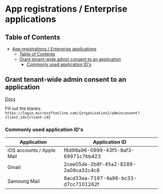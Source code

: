 # App registrations / Enterprise applications

## Table of Contents

- [App registrations / Enterprise applications](#app-registrations--enterprise-applications)
  - [Table of Contents](#table-of-contents)
  - [Grant tenant-wide admin consent to an application](#grant-tenant-wide-admin-consent-to-an-application)
    - [Commonly used application ID's](#commonly-used-application-ids)

## Grant tenant-wide admin consent to an application

[Docs](https://learn.microsoft.com/en-us/entra/identity/enterprise-apps/grant-admin-consent?pivots=portal)

Fill out the blanks: ```https://login.microsoftonline.com/{organization}/adminconsent?client_id={client-id}```

### Commonly used application ID's

| Application | Application ID |
| ----------- | -------------- |
| iOS accounts / Apple Mail | f8d98a96-0999-43f5-8af3-69971c7bb423 |
| Gmail | 2cee05de-2b8f-45a2-8289-2a06ca32c4c8 |
| Samsung Mail | 8acd33ea-7197-4a96-bc33-d7cc7101262f |
